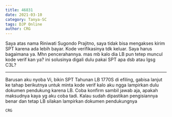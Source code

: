```yaml
---
title: 46831
date: 2021-03-10
category: Tanya-SC
tags: DJP Online
author: CRG
---
```


Saya atas nama Riniwati Sugondo Prajitno, saya tidak bisa mengakses kirim SPT karena ada lebih bayar. Kode verifikasinya tdk keluar. Saya harus bagaimana ya. Mhn pencerahannya. mas mb kalo dia LB pun tetep muncul kode verif kan ya? ini solusinya digali dulu pakai SPT apa dsb atau lgsg C3L?

---

Barusan aku nyoba Vi, bikin SPT Tahunan LB 1770S di efiling, gabisa lanjut ke tahap berikutnya untuk minta kode verif kalo aku ngga lampirkan dulu dokumen pendukung karena LB. Coba konfirm sambil jawab aja, apakah maksudnya kaya yg aku coba tadi. Kalau sudah dipastikan pengisiannya benar dan tetap LB silakan lampirkan dokumen pendukungnya

`CRG`
